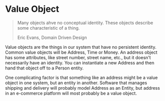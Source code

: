 # Value Object

> Many objects ahve no conceptual identity. These objects describe some characteristic of a thing.
>
> Eric Evans, Domain Driven Design

Value objects are the things in our system that have no persistent identity. Common value objects will be Address, Time or Money. An address object has some attributes, like street number, street name, etc., but it doesn't necessarily have an identity. You can instantiate a new Address and then hand that object off to a Person entity.

One complicating factor is that something like an address might be a value object in one system, but an entity in another. Software that manages shipping and delivery will probably model Address as an Entity, but address in an e-commerce platform will most probably be a value object.
